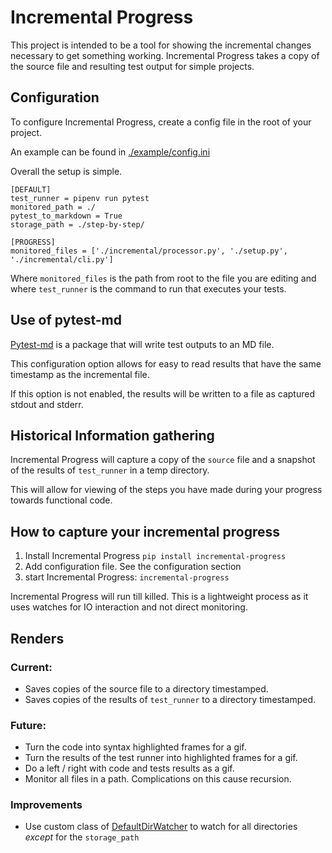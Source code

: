 # Incremental Progress


This project is intended to be a tool for showing the incremental changes necessary to get something working.
Incremental Progress takes a copy of the source file and resulting test output for simple projects.

## Configuration
To configure Incremental Progress, create a config file in the root of your project.

An example can be found in [./example/config.ini](example/config.ini)

Overall the setup is simple.

```
[DEFAULT]
test_runner = pipenv run pytest
monitored_path = ./
pytest_to_markdown = True
storage_path = ./step-by-step/

[PROGRESS]
monitored_files = ['./incremental/processor.py', './setup.py', './incremental/cli.py']

```

Where `monitored_files` is the path from root to the file you are editing and 
where `test_runner` is the command to run that executes your tests.



## Use of pytest-md
[Pytest-md](https://pypi.org/project/pytest-md/) is a package that will write test outputs to an MD file.

This configuration option allows for easy to read results that have the same timestamp as the incremental file.

If this option is not enabled, the results will be written to a file as captured stdout and stderr. 


## Historical Information gathering

Incremental Progress will capture a copy of the `source` file and a snapshot of the results of `test_runner` in a temp directory.

This will allow for viewing of the steps you have made during your progress towards functional code.


## How to capture your incremental progress

1) Install Incremental Progress `pip install incremental-progress`
2) Add configuration file. See the configuration section
3) start Incremental Progress: `incremental-progress`


Incremental Progress will run till killed. This is a lightweight process as it uses watches for IO interaction and not 
direct monitoring.

## Renders


### Current:
- Saves copies of the source file to a directory timestamped.
- Saves copies of the results of `test_runner` to a directory timestamped.

### Future:
- Turn the code into syntax highlighted frames for a gif.
- Turn the results of the test runner into highlighted frames for a gif.
- Do a left / right with code and tests results as a gif.
- Monitor all files in a path. Complications on this cause recursion.  


### Improvements
- Use custom class of [DefaultDirWatcher](https://github.com/samuelcolvin/watchgod/blob/f1c0f1f5b33c3e5a8692e8bc7b8cc927e9a806b1/watchgod/watcher.py#L63) 
to watch for all directories *except* for the `storage_path`
